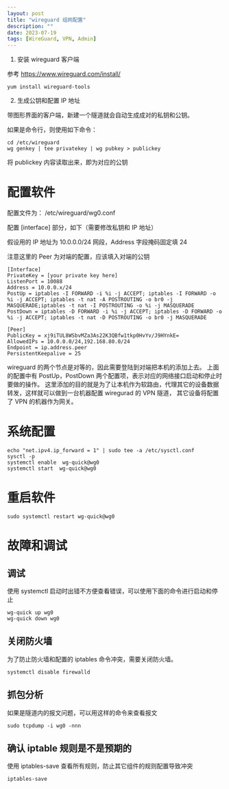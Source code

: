 ```yaml
---
layout: post
title: "wireguard 组网配置"
description: ""
date: 2023-07-19
tags: [WireGuard, VPN, Admin]
---
```


1. 安装 wireguard 客户端

参考 https://www.wireguard.com/install/

```shell
yum install wireguard-tools
```

2. 生成公钥和配置 IP 地址

带图形界面的客户端，新建一个隧道就会自动生成成对的私钥和公钥。

如果是命令行，则使用如下命令：

```shell
cd /etc/wireguard
wg genkey | tee privatekey | wg pubkey > publickey
```

将 publickey 内容读取出来，即为对应的公钥

# 配置软件

配置文件为： /etc/wireguard/wg0.conf

配置 [interface] 部分，如下（需要修改私钥和 IP 地址）

假设用的 IP 地址为 10.0.0.0/24 网段，Address 字段掩码固定填 24

注意这里的 Peer 为对端的配置，应该填入对端的公钥

```
[Interface]
PrivateKey = [your private key here]
ListenPort = 10088
Address = 10.0.0.x/24
PostUp = iptables -I FORWARD -i %i -j ACCEPT; iptables -I FORWARD -o %i -j ACCEPT; iptables -t nat -A POSTROUTING -o br0 -j MASQUERADE;iptables -t nat -I POSTROUTING -o %i -j MASQUERADE
PostDown = iptables -D FORWARD -i %i -j ACCEPT; iptables -D FORWARD -o %i -j ACCEPT; iptables -t nat -D POSTROUTING -o br0 -j MASQUERADE

[Peer]
PublicKey = xj9iTUL8WSbvMZa3As22K3QBfw1tkp0HvYv/J9HYnkE=
AllowedIPs = 10.0.0.0/24,192.168.80.0/24
Endpoint = ip.address.peer
PersistentKeepalive = 25
```

wireguard 的两个节点是对等的，因此需要登陆到对端把本机的添加上去。
上面的配置中有 PostUp，PostDown 两个配置项，表示对应的网络接口启动和停止时要做的操作。
这里添加的目的就是为了让本机作为软路由，代理其它的设备数据转发，这样就可以做到一台机器配置 wiregurad 的 VPN 隧道，
其它设备将配置了 VPN 的机器作为网关。

# 系统配置

```shell
echo "net.ipv4.ip_forward = 1" | sudo tee -a /etc/sysctl.conf
sysctl -p
systemctl enable  wg-quick@wg0
systemctl start  wg-quick@wg0
```

# 重启软件

```shell
sudo systemctl restart wg-quick@wg0
```

# 故障和调试

## 调试

使用 systemctl 启动时出错不方便查看错误，可以使用下面的命令进行启动和停止

```shell
wg-quick up wg0
wg-quick down wg0
```

## 关闭防火墙

为了防止防火墙和配置的 iptables 命令冲突，需要关闭防火墙。

```shell
systemctl disable firewalld
```

## 抓包分析

如果是隧道内的报文问题，可以用这样的命令来查看报文

```shell
sudo tcpdump -i wg0 -nnn
```

## 确认 iptable 规则是不是预期的

使用 iptables-save 查看所有规则，防止其它组件的规则配置导致冲突

```shell
iptables-save
```
